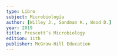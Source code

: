 ```yaml
---
type: Libro
subject: Microbiología
author: [Willey J., Sandman K., Wood D.]
year: 2019
title: Prescott’s Microbiology
edition: 11th
publisher: McGraw-Hill Education
---
```

